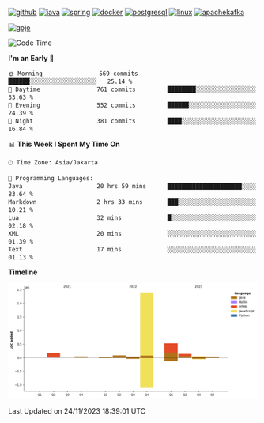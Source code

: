 <!-- [<img src='https://dev.karakun.com/assets/posts/2018-09-16-jc-java-article/3duke_suspects.jpg' alt='java'>](https://github.com/yeahbutstill) -->

[<img src='https://cdn.jsdelivr.net/npm/simple-icons@3.0.1/icons/github.svg' alt='github' height='40'>](https://github.com/yeahbutstill)  [<img src='https://cdn.jsdelivr.net/npm/simple-icons@3.0.1/icons/java.svg' alt='java' height='40'>](rahasia)  [<img src='https://cdn.jsdelivr.net/npm/simple-icons@3.0.1/icons/spring.svg' alt='spring' height='40'>](rahasia)  [<img src='https://cdn.jsdelivr.net/npm/simple-icons@3.0.1/icons/docker.svg' alt='docker' height='40'>](rahasia)  [<img src='https://cdn.jsdelivr.net/npm/simple-icons@3.0.1/icons/postgresql.svg' alt='postgresql' height='40'>](rahasia)  [<img src='https://cdn.jsdelivr.net/npm/simple-icons@3.0.1/icons/linux.svg' alt='linux' height='40'>](rahasia) [<img src='https://cdn.jsdelivr.net/npm/simple-icons@3.0.1/icons/apachekafka.svg' alt='apachekafka' height='40'>](rahasia)

[<img src='https://media.tenor.com/-8-KGI1eU8MAAAAd/jujutsu-kaisen-second-season.gif' alt='gojo'>](https://github.com/yeahbutstill)

<!--START_SECTION:waka-->
![Code Time](http://img.shields.io/badge/Code%20Time-2%2C462%20hrs%2042%20mins-blue)

**I'm an Early 🐤** 

```text
🌞 Morning                569 commits         ██████░░░░░░░░░░░░░░░░░░░   25.14 % 
🌆 Daytime                761 commits         ████████░░░░░░░░░░░░░░░░░   33.63 % 
🌃 Evening                552 commits         ██████░░░░░░░░░░░░░░░░░░░   24.39 % 
🌙 Night                  381 commits         ████░░░░░░░░░░░░░░░░░░░░░   16.84 % 
```


📊 **This Week I Spent My Time On** 

```text
🕑︎ Time Zone: Asia/Jakarta

💬 Programming Languages: 
Java                     20 hrs 59 mins      █████████████████████░░░░   83.64 % 
Markdown                 2 hrs 33 mins       ███░░░░░░░░░░░░░░░░░░░░░░   10.21 % 
Lua                      32 mins             █░░░░░░░░░░░░░░░░░░░░░░░░   02.18 % 
XML                      20 mins             ░░░░░░░░░░░░░░░░░░░░░░░░░   01.39 % 
Text                     17 mins             ░░░░░░░░░░░░░░░░░░░░░░░░░   01.13 % 
```

**Timeline**

![Lines of Code chart](https://raw.githubusercontent.com/yeahbutstill/yeahbutstill/main/assets/bar_graph.png)


 Last Updated on 24/11/2023 18:39:01 UTC
<!--END_SECTION:waka-->
